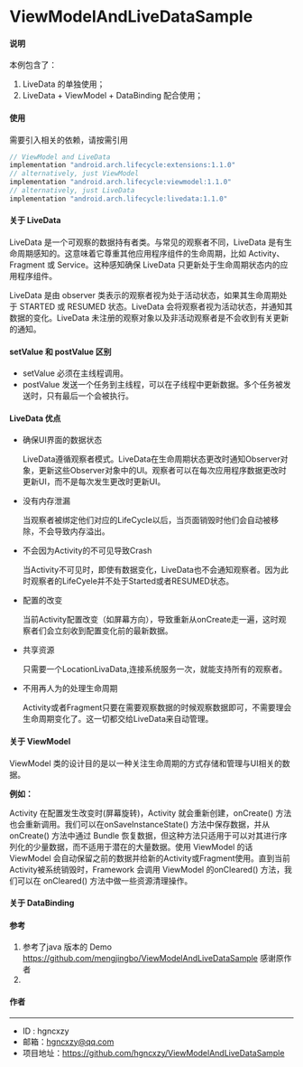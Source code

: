 # ViewModelAndLiveDataSample

#### 说明

本例包含了：

1.  LiveData 的单独使用；
2. LiveData + ViewModel + DataBinding 配合使用；



#### 使用

需要引入相关的依赖，请按需引用

```kotlin
// ViewModel and LiveData
implementation "android.arch.lifecycle:extensions:1.1.0"
// alternatively, just ViewModel
implementation "android.arch.lifecycle:viewmodel:1.1.0"
// alternatively, just LiveData
implementation "android.arch.lifecycle:livedata:1.1.0"
```

#### 关于 LiveData
LiveData 是一个可观察的数据持有者类。与常见的观察者不同，LiveData 是有生命周期感知的。这意味着它尊重其他应用程序组件的生命周期，比如 Activity、Fragment 或 Service。这种感知确保 LiveData 只更新处于生命周期状态内的应用程序组件。

LiveData 是由 observer 类表示的观察者视为处于活动状态，如果其生命周期处于 STARTED 或 RESUMED 状态。LiveData 会将观察者视为活动状态，并通知其数据的变化。LiveData 未注册的观察对象以及非活动观察者是不会收到有关更新的通知。

#### setValue 和 postValue 区别

- setValue
  必须在主线程调用。
- postValue
  发送一个任务到主线程，可以在子线程中更新数据。多个任务被发送时，只有最后一个会被执行。

#### LiveData  优点

- 确保UI界面的数据状态

  LiveData遵循观察者模式。LiveData在生命周期状态更改时通知Observer对象，更新这些Observer对象中的UI。观察者可以在每次应用程序数据更改时更新UI，而不是每次发生更改时更新UI。

- 没有内存泄漏

  当观察者被绑定他们对应的LifeCycle以后，当页面销毁时他们会自动被移除，不会导致内存溢出。

- 不会因为Activity的不可见导致Crash

  当Activity不可见时，即使有数据变化，LiveData也不会通知观察者。因为此时观察者的LifeCyele并不处于Started或者RESUMED状态。

- 配置的改变

  当前Activity配置改变（如屏幕方向），导致重新从onCreate走一遍，这时观察者们会立刻收到配置变化前的最新数据。

- 共享资源

  只需要一个LocationLivaData,连接系统服务一次，就能支持所有的观察者。

- 不用再人为的处理生命周期

  Activity或者Fragment只要在需要观察数据的时候观察数据即可，不需要理会生命周期变化了。这一切都交给LiveData来自动管理。

#### 关于 ViewModel

ViewModel 类的设计目的是以一种关注生命周期的方式存储和管理与UI相关的数据。 

**例如：**

Activity 在配置发生改变时(屏幕旋转)，Activity 就会重新创建，onCreate() 方法也会重新调用。我们可以在onSaveInstanceState() 方法中保存数据，并从onCreate() 方法中通过 Bundle 恢复数据，但这种方法只适用于可以对其进行序列化的少量数据，而不适用于潜在的大量数据。使用 ViewModel 的话 ViewModel 会自动保留之前的数据并给新的Activity或Fragment使用。直到当前Activity被系统销毁时，Framework 会调用 ViewModel 的onCleared() 方法，我们可以在 onCleared() 方法中做一些资源清理操作。

#### 关于 DataBinding

#### 参考

1. 参考了java 版本的 Demo https://github.com/mengjingbo/ViewModelAndLiveDataSample  感谢原作者
2.  

#### 作者

------

- ID : hgncxzy
- 邮箱：hgncxzy@qq.com
- 项目地址：https://github.com/hgncxzy/ViewModelAndLiveDataSample



